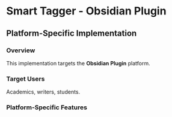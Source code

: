 # Smart Tagger - Obsidian Plugin

## Platform-Specific Implementation

### Overview
This implementation targets the **Obsidian Plugin** platform.

### Target Users
Academics, writers, students.

### Platform-Specific Features
